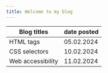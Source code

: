 ```yaml
---
title: Welcome to my blog 
---
```

| Blog titles    | date posted |
| -------- | ------- |
| HTML tags  | 05.02.2024    |
| CSS selectors | 10.02.2024     |
| Web accessibility    | 11.02.2024    |

